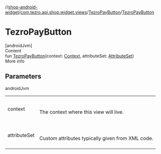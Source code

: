 //[shop-android-widget](../../../index.md)/[com.tezro.api.shop.widget.views](../index.md)/[TezroPayButton](index.md)/[TezroPayButton](-tezro-pay-button.md)



# TezroPayButton  
[androidJvm]  
Content  
fun [TezroPayButton](-tezro-pay-button.md)(context: [Context](https://developer.android.com/reference/kotlin/android/content/Context.html), attributeSet: [AttributeSet](https://developer.android.com/reference/kotlin/android/util/AttributeSet.html))  
More info  


## Parameters  
  
androidJvm  
  
| | |
|---|---|
| <a name="com.tezro.api.shop.widget.views/TezroPayButton/TezroPayButton/#android.content.Context#android.util.AttributeSet/PointingToDeclaration/"></a>context| <a name="com.tezro.api.shop.widget.views/TezroPayButton/TezroPayButton/#android.content.Context#android.util.AttributeSet/PointingToDeclaration/"></a><br><br>The context where this view will live.<br><br>|
| <a name="com.tezro.api.shop.widget.views/TezroPayButton/TezroPayButton/#android.content.Context#android.util.AttributeSet/PointingToDeclaration/"></a>attributeSet| <a name="com.tezro.api.shop.widget.views/TezroPayButton/TezroPayButton/#android.content.Context#android.util.AttributeSet/PointingToDeclaration/"></a><br><br>Custom attributes typically given from XML code.<br><br>|
  
  



